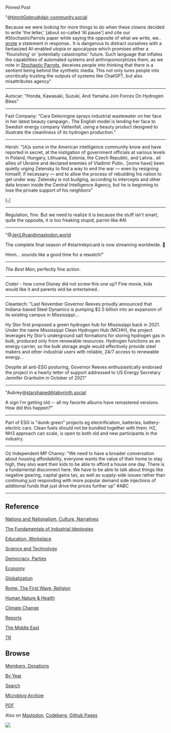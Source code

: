 Pinned Post

"@timnitGebru@dair-community.social

Because we were looking for more things to do when these clowns
decided to write 'the letter,' [about so-called 'AI pause'] and cite
our \#StochasticParrots paper while saying the opposite of what we
write, we.. [wrote](https://www.dair-institute.org/blog/letter-statement-March2023)
a statement in response.. It is dangerous to distract ourselves with a fantasized
AI-enabled utopia or apocalypse which promises either a 'flourishing' or
'potentially catastrophic' future. Such language that inflates the capabilities
of automated systems and anthropomorphizes them, as we note in [Stochastic Parrots](https://dl.acm.org/doi/abs/10.1145/3442188.3445922), 
deceives people into thinking that there is a sentient being behind the
synthetic media. This not only lures people into uncritically trusting
the outputs of systems like ChatGPT, but also misattributes agency"

---

Autocar: "Honda, Kawasaki, Suzuki, And Yamaha Join Forces On Hydrogen Bikes"

---

Fast Company: "Cara Delevingne sprays industrial wastewater on her
face in her latest beauty campaign.. The English model is lending her
face to Swedish energy company Vattenfall, using a beauty product
designed to illustrate the cleanliness of its hydrogen production."

---

Hersh: "[A]s some in the American intelligence community know and have
reported in secret, at the instigation of government officials at
various levels in Poland, Hungary, Lithuania, Estonia, the Czech
Republic, and Latvia.. all allies of Ukraine and declared enemies of
Vladimir Putin.. [some have] been quietly urging Zelensky to find a
way to end the war — even by resigning himself, if necessary — and to
allow the process of rebuilding his nation to get under way.  Zelensky
is not budging, according to intercepts and other data known inside
the Central Intelligence Agency, but he is beginning to lose the
private support of his neighbors"

[[-]](https://seymourhersh.substack.com/p/the-ukraine-refugee-question)

---

Regulation, fine. But we need to realize it is because the stuff isn't
smart, quite the opposite, it is too freaking stupid, parrot-like \#AI

---

"@JeriLRyan@mastodon.world

The complete final season of \#startrekpicard is now streaming
worldwide. 🖖

Hmm… sounds like a good time for a rewatch!"

---

*The Best Man*, perfectly fine action. 

---

*Crater* - how come Disney did not screw this one up? Fine movie, kids
would like it and parents wld be entertained.. 

---

Cleantech: "Last November Governor Reeves proudly announced that
Indiana-based Steel Dynamics is pumping $2.5 billion into an expansion
of its existing campus in Mississippi...

Hy Stor first proposed a green hydrogen hub for Mississippi back in 2021. 
Under the name Mississippi Clean Hydrogen Hub (MCHH), the project
leverages Hy Stor’s underground salt formations for storing
hydrogen gas in bulk, produced only from renewable resources. Hydrogen
functions as an energy carrier, so the bulk storage angle would
effectively provide steel makers and other industrial users with
reliable, 24/7 access to renewable energy...

Despite all anti-ESG posturing, Governor Reeves enthusiastically
endorsed the project in a hearty letter of support addressed to US
Energy Secretary Jennifer Granholm in October of 2021"

---

"Aubrey@starshaped@labyrinth.social

A sign I'm getting old -- all my favorite albums have remastered
versions. How did this happen?"

---

Part of ESG is "dumb green" projects eg electrification, batteries,
battery-electric cars. Clean fuels should not be bundled together with
them. H2, NH3 approach can scale, is open to both old and new
participants in the industry.

---

Oz Independent MP Chaney: "We need to have a broader conversation
about housing affordability, everyone wants the value of their home to
stay high, they also want their kids to be able to afford a house one
day. There is a fundamental disconnect here. We have to be able to
talk about things like negative gearing, capital gains tax, as well as
supply-side issues rather than continuing just responding with more
popular demand side injections of additional funds that just drive the
prices further up" \#ABC

---

## Reference

[Nations and Nationalism, Culture, Narratives](0119/2013/02/nations-and-nationalism.html)

[The Fundamentals of Industrial Ideologies](0119/2011/04/fundamentals-of-industrial-ideologies.html)

[Education, Workplace](0119/2017/09/education-workplace.html)

[Science and Technology](0119/2018/09/science-technology.html)

[Democracy, Parties](0119/2016/11/democracy.html)

[Economy](2021/01/economy.html)

[Globalization](0119/2018/09/globalization.html)

[Rome, The First Wave, Religion](0119/2017/12/rome.html)

[Human Nature & Health](2020/07/human-nature.html)

[Climate Change](2022/01/climate.html)

[Reports](2021/01/reports.html)

[The Middle East](0119/2019/07/middleeast.html)

[TR](../tr/index.html)

## Browse

[Members, Donations](2022/08/members.html)

[By Year](years.html)

[Search](search.html)

[Microblog Archive](mbl/index.html)

[PDF](https://drive.google.com/uc?export=view&id=1FSi-1MnqXVq_PVTEXzzflwN8-7h92N_R)

Also on 
[Mastodon](https://masto.ai/@muratk3n),
[Codeberg](https://muratk5n.codeberg.page/en/),
[Github Pages](https://muratk5n.github.io/thirdwave/en/)

<img src='https://drive.google.com/uc?export=view&id=1zsIeciFSvlr-sWB84Tc0mfZ_NYqn9VQx'/> 




